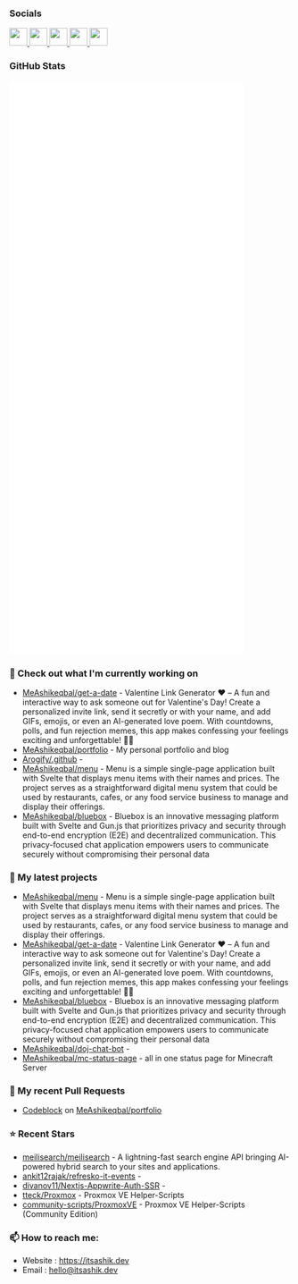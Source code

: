 ### Socials

<p align="left"> <a href="https://www.github.com/MeAshikeqbal" target="_blank" rel="noreferrer"> <picture> <source media="(prefers-color-scheme: dark)" srcset="https://raw.githubusercontent.com/danielcranney/readme-generator/main/public/icons/socials/github-dark.svg" /> <source media="(prefers-color-scheme: light)" srcset="https://raw.githubusercontent.com/danielcranney/readme-generator/main/public/icons/socials/github.svg" /> <img src="https://raw.githubusercontent.com/danielcranney/readme-generator/main/public/icons/socials/github.svg" width="32" height="32" /> </picture> </a> <a href="http://www.instagram.com/MeAshikeqbal" target="_blank" rel="noreferrer"> <picture> <source media="(prefers-color-scheme: dark)" srcset="https://raw.githubusercontent.com/danielcranney/readme-generator/main/public/icons/socials/instagram-dark.svg" /> <source media="(prefers-color-scheme: light)" srcset="https://raw.githubusercontent.com/danielcranney/readme-generator/main/public/icons/socials/instagram.svg" /> <img src="https://raw.githubusercontent.com/danielcranney/readme-generator/main/public/icons/socials/instagram.svg" width="32" height="32" /> </picture> </a> <a href="https://www.linkedin.com/in/itsashik" target="_blank" rel="noreferrer"> <picture> <source media="(prefers-color-scheme: dark)" srcset="https://raw.githubusercontent.com/danielcranney/readme-generator/main/public/icons/socials/linkedin-dark.svg" /> <source media="(prefers-color-scheme: light)" srcset="https://raw.githubusercontent.com/danielcranney/readme-generator/main/public/icons/socials/linkedin.svg" /> <img src="https://raw.githubusercontent.com/danielcranney/readme-generator/main/public/icons/socials/linkedin.svg" width="32" height="32" /> </picture> </a> <a href="https://www.x.com/me_ashikeqbal" target="_blank" rel="noreferrer"> <picture> <source media="(prefers-color-scheme: dark)" srcset="https://raw.githubusercontent.com/danielcranney/readme-generator/main/public/icons/socials/twitter-dark.svg" /> <source media="(prefers-color-scheme: light)" srcset="https://raw.githubusercontent.com/danielcranney/readme-generator/main/public/icons/socials/twitter.svg" /> <img src="https://raw.githubusercontent.com/danielcranney/readme-generator/main/public/icons/socials/twitter.svg" width="32" height="32" /> </picture> </a> <a href="https://www.threads.net/@chikonfillet" target="_blank" rel="noreferrer"> <picture> <source media="(prefers-color-scheme: dark)" srcset="https://raw.githubusercontent.com/danielcranney/readme-generator/main/public/icons/socials/threads-dark.svg" /> <source media="(prefers-color-scheme: light)" srcset="https://raw.githubusercontent.com/danielcranney/readme-generator/main/public/icons/socials/threads.svg" /> <img src="https://raw.githubusercontent.com/danielcranney/readme-generator/main/public/icons/socials/threads.svg" width="32" height="32" /> </picture> </a> </p>

### GitHub Stats

<p align="left"><img src="https://raw.githubusercontent.com/MeAshikeqbal/MeAshikeqbal/main/github-metrics.svg" /></p>

### 👷 Check out what I'm currently working on

- [MeAshikeqbal/get-a-date](https://github.com/MeAshikeqbal/get-a-date) - Valentine Link Generator ❤️ – A fun and interactive way to ask someone out for Valentine&#39;s Day! Create a personalized invite link, send it secretly or with your name, and add GIFs, emojis, or even an AI-generated love poem. With countdowns, polls, and fun rejection memes, this app makes confessing your feelings exciting and unforgettable! 💌✨
- [MeAshikeqbal/portfolio](https://github.com/MeAshikeqbal/portfolio) - My personal portfolio and blog
- [Arogify/.github](https://github.com/Arogify/.github) - 
- [MeAshikeqbal/menu](https://github.com/MeAshikeqbal/menu) - Menu is a simple single-page application built with Svelte that displays menu items with their names and prices. The project serves as a straightforward digital menu system that could be used by restaurants, cafes, or any food service business to manage and display their offerings.
- [MeAshikeqbal/bluebox](https://github.com/MeAshikeqbal/bluebox) - Bluebox is an innovative messaging platform built with Svelte and Gun.js that prioritizes privacy and security through end-to-end encryption (E2E) and decentralized communication. This privacy-focused chat application empowers users to communicate securely without compromising their personal data
### 🌱 My latest projects

- [MeAshikeqbal/menu](https://github.com/MeAshikeqbal/menu) - Menu is a simple single-page application built with Svelte that displays menu items with their names and prices. The project serves as a straightforward digital menu system that could be used by restaurants, cafes, or any food service business to manage and display their offerings.
- [MeAshikeqbal/get-a-date](https://github.com/MeAshikeqbal/get-a-date) - Valentine Link Generator ❤️ – A fun and interactive way to ask someone out for Valentine&#39;s Day! Create a personalized invite link, send it secretly or with your name, and add GIFs, emojis, or even an AI-generated love poem. With countdowns, polls, and fun rejection memes, this app makes confessing your feelings exciting and unforgettable! 💌✨
- [MeAshikeqbal/bluebox](https://github.com/MeAshikeqbal/bluebox) - Bluebox is an innovative messaging platform built with Svelte and Gun.js that prioritizes privacy and security through end-to-end encryption (E2E) and decentralized communication. This privacy-focused chat application empowers users to communicate securely without compromising their personal data
- [MeAshikeqbal/doj-chat-bot](https://github.com/MeAshikeqbal/doj-chat-bot) - 
- [MeAshikeqbal/mc-status-page](https://github.com/MeAshikeqbal/mc-status-page) - all in one status page for Minecraft Server
### 🔨 My recent Pull Requests

- [Codeblock](https://github.com/MeAshikeqbal/portfolio/pull/63) on [MeAshikeqbal/portfolio](https://github.com/MeAshikeqbal/portfolio)
### ⭐ Recent Stars

- [meilisearch/meilisearch](https://github.com/meilisearch/meilisearch) - A lightning-fast search engine API bringing AI-powered hybrid search to your sites and applications.
- [ankit12rajak/refresko-it-events](https://github.com/ankit12rajak/refresko-it-events) - 
- [divanov11/Nextjs-Appwrite-Auth-SSR](https://github.com/divanov11/Nextjs-Appwrite-Auth-SSR) - 
- [tteck/Proxmox](https://github.com/tteck/Proxmox) - Proxmox VE Helper-Scripts
- [community-scripts/ProxmoxVE](https://github.com/community-scripts/ProxmoxVE) - Proxmox VE Helper-Scripts (Community Edition) 
### 📫 How to reach me:
  - Website   : <https://itsashik.dev>
  - Email     : <hello@itsashik.dev>

